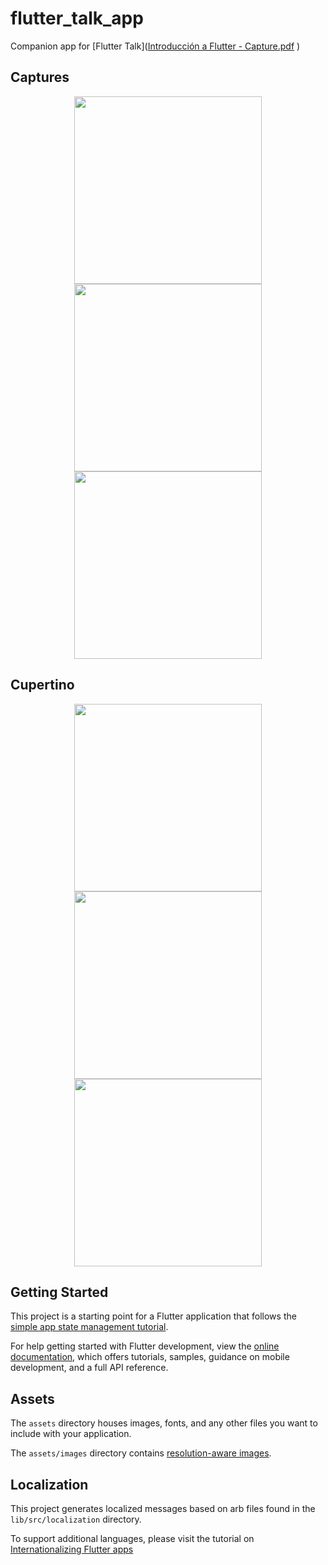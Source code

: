 # flutter_talk_app

Companion app for [Flutter Talk]([Introducción a Flutter - Capture.pdf](https://github.com/santimattius/flutter_talk_app/files/10829888/Introduccion.a.Flutter.-.Capture.pdf)
)

## Captures
<p align="center">
  <img src="https://github.com/santimattius/flutter_talk_app/blob/master/captures/flutter_talk_main.png" width="300"/>
  <img src="https://github.com/santimattius/flutter_talk_app/blob/master/captures/flutter_talk_movie.png" width="300"/>
  <img src="https://github.com/santimattius/flutter_talk_app/blob/master/captures/flutter_talk_setting.png" width="300"/>
</p>

## Cupertino
<p align="center">
<img src="https://github.com/santimattius/flutter_talk_app/blob/master/captures/flutter_talk_ios.png" width="300"/>
  <img src="https://github.com/santimattius/flutter_talk_app/blob/master/captures/flutter_talk_ios_nav.png" width="300"/>
  <img src="https://github.com/santimattius/flutter_talk_app/blob/master/captures/flutter_talk_ios_alert.png" width="300"/>
</p>

## Getting Started

This project is a starting point for a Flutter application that follows the
[simple app state management
tutorial](https://flutter.dev/docs/development/data-and-backend/state-mgmt/simple).

For help getting started with Flutter development, view the
[online documentation](https://flutter.dev/docs), which offers tutorials,
samples, guidance on mobile development, and a full API reference.

## Assets

The `assets` directory houses images, fonts, and any other files you want to
include with your application.

The `assets/images` directory contains [resolution-aware
images](https://flutter.dev/docs/development/ui/assets-and-images#resolution-aware).

## Localization

This project generates localized messages based on arb files found in
the `lib/src/localization` directory.

To support additional languages, please visit the tutorial on
[Internationalizing Flutter
apps](https://flutter.dev/docs/development/accessibility-and-localization/internationalization)
